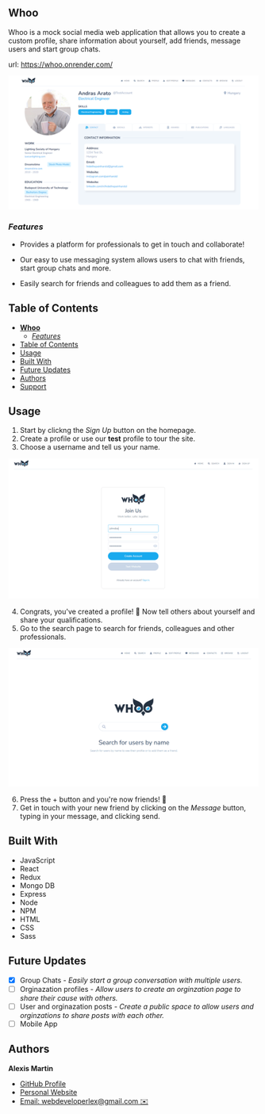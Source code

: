 ## **Whoo**

Whoo is a mock social media web application that allows you to create a custom profile, share information about yourself, add friends, message users and start group chats.

url: https://whoo.onrender.com/

<img src="./src/assets/images/profile-sample.png" alt="getting started" width="800"/>

### _Features_

- Provides a platform for professionals to get in touch and collaborate!

- Our easy to use messaging system allows users to chat with friends, start group chats and more.

- Easily search for friends and colleagues to add them as a friend.

## Table of Contents

- [**Whoo**](#listening-lobby)
  - [_Features_](#features)
- [Table of Contents](#table-of-contents)
- [Usage](#usage)
- [Built With](#built-with)
- [Future Updates](#future-updates)
- [Authors](#authors)
- [Support](#support)

## Usage

1. Start by clickng the _Sign Up_ button on the homepage.
2. Create a profile or use our **test** profile to tour the site.
3. Choose a username and tell us your name.

<img src="./src/assets/images/Animation.gif" alt="getting started" width="600"/>

4. Congrats, you've created a profile! 🎉 Now tell others about yourself and share your qualifications.
5. Go to the search page to search for friends, colleagues and other professionals.

<img src="./src/assets/images/Animation-2.gif" alt="getting started" width="600"/>

6. Press the + button and you're now friends! 👋
7. Get in touch with your new friend by clicking on the _Message_ button, typing in your message, and clicking send.

## Built With

- JavaScript
- React
- Redux
- Mongo DB
- Express
- Node
- NPM
- HTML
- CSS
- Sass

## Future Updates

- [x] Group Chats - _Easily start a group conversation with multiple users._
- [ ] Orginazation profiles - _Allow users to create an orginzation page to share their cause with others._
- [ ] User and orginazation posts - _Create a public space to allow users and orginzations to share posts with each other._
- [ ] Mobile App

## Authors

**Alexis Martin**

- [GitHub Profile](https://github.com/webdevlex)
- [Personal Website](https://webdevlex.com/)
- [Email: webdeveloperlex@gmail.<area>com ✉️](mailto:webdeveloperlex@gmail.com?subject=Whoo-Are-You 'webdeveloperlex@gmail.com')
